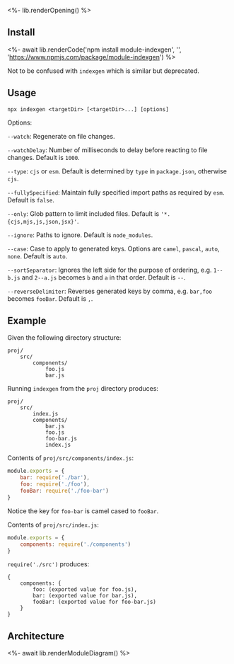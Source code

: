 <%- lib.renderOpening() %>

## Install

<%- await lib.renderCode('npm install module-indexgen', '', 'https://www.npmjs.com/package/module-indexgen') %>

Not to be confused with `indexgen` which is similar but deprecated.

## Usage

```
npx indexgen <targetDir> [<targetDir>...] [options]
```

Options:

`--watch`: Regenerate on file changes.

`--watchDelay`: Number of milliseconds to delay before reacting to file changes. Default is `1000`.

`--type`: `cjs` or `esm`. Default is determined by `type` in `package.json`, otherwise `cjs`.

`--fullySpecified`: Maintain fully specified import paths as required by `esm`. Default is `false`.

`--only`: Glob pattern to limit included files. Default is `'*.{cjs,mjs,js,json,jsx}'`.

`--ignore`: Paths to ignore. Default is `node_modules`.

`--case`: Case to apply to generated keys. Options are `camel`, `pascal`, `auto`, `none`. Default is `auto`.

`--sortSeparator`: Ignores the left side for the purpose of ordering, e.g. `1--b.js` and `2--a.js` becomes `b` and `a` in that order. Default is `--`.

`--reverseDelimiter`: Reverses generated keys by comma, e.g. `bar,foo` becomes `fooBar`. Default is `,`.

## Example

Given the following directory structure:

```
proj/
    src/
        components/
            foo.js
            bar.js
```

Running `indexgen` from the `proj` directory produces:

```
proj/
    src/
        index.js
        components/
            bar.js
            foo.js
            foo-bar.js
            index.js
```

Contents of `proj/src/components/index.js`:

```js
module.exports = {
    bar: require('./bar'),
    foo: require('./foo'),    
    fooBar: require('./foo-bar')
}
```

Notice the key for `foo-bar` is camel cased to `fooBar`.

Contents of `proj/src/index.js`:

```js
module.exports = {
    components: require('./components')
}
```

`require('./src')` produces:

```
{
    components: {
        foo: (exported value for foo.js),
        bar: (exported value for bar.js),
        fooBar: (exported value for foo-bar.js)
    }
}
```

## Architecture

<%- await lib.renderModuleDiagram() %>
